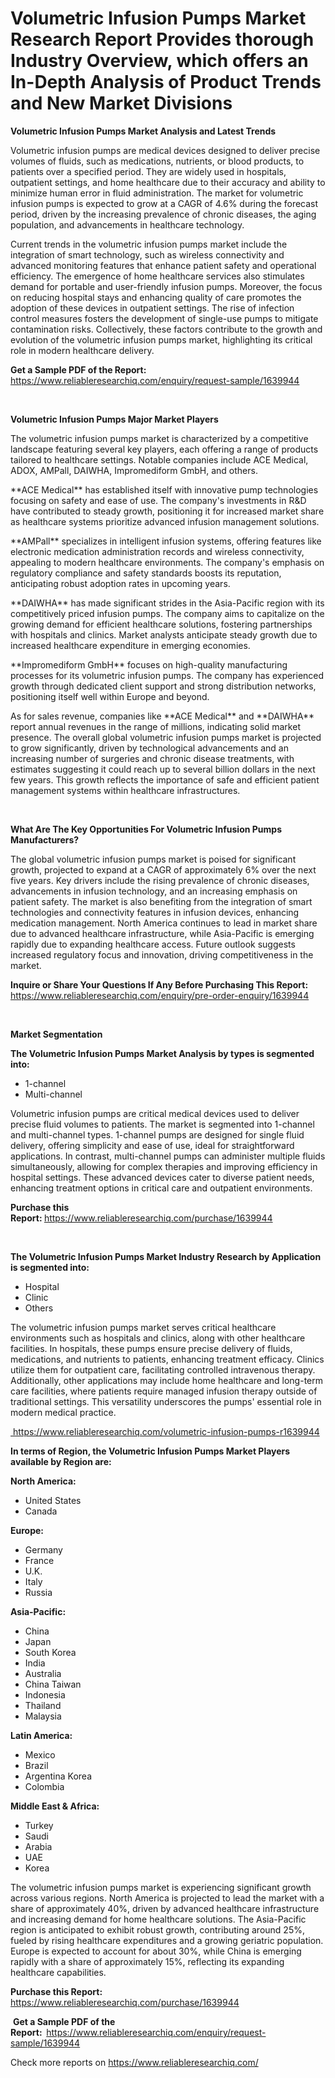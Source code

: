 <p><h1>Volumetric Infusion Pumps Market Research Report Provides thorough Industry Overview, which offers an In-Depth Analysis of Product Trends and New Market Divisions</h1></p><p><strong>Volumetric Infusion Pumps Market Analysis and Latest Trends</strong></p>
<p><p>Volumetric infusion pumps are medical devices designed to deliver precise volumes of fluids, such as medications, nutrients, or blood products, to patients over a specified period. They are widely used in hospitals, outpatient settings, and home healthcare due to their accuracy and ability to minimize human error in fluid administration. The market for volumetric infusion pumps is expected to grow at a CAGR of 4.6% during the forecast period, driven by the increasing prevalence of chronic diseases, the aging population, and advancements in healthcare technology.</p><p>Current trends in the volumetric infusion pumps market include the integration of smart technology, such as wireless connectivity and advanced monitoring features that enhance patient safety and operational efficiency. The emergence of home healthcare services also stimulates demand for portable and user-friendly infusion pumps. Moreover, the focus on reducing hospital stays and enhancing quality of care promotes the adoption of these devices in outpatient settings. The rise of infection control measures fosters the development of single-use pumps to mitigate contamination risks. Collectively, these factors contribute to the growth and evolution of the volumetric infusion pumps market, highlighting its critical role in modern healthcare delivery.</p></p>
<p><strong>Get a Sample PDF of the Report:&nbsp;</strong> <a href="https://www.reliableresearchiq.com/enquiry/request-sample/1639944?utm_campaign=3006&utm_medium=2&utm_source=Github&utm_content=ia&utm_term=04032025&utm_id=volumetric-infusion-pumps">https://www.reliableresearchiq.com/enquiry/request-sample/1639944</a></p>
<p>&nbsp;</p>
<p><strong>Volumetric Infusion Pumps Major Market Players</strong></p>
<p><p>The volumetric infusion pumps market is characterized by a competitive landscape featuring several key players, each offering a range of products tailored to healthcare settings. Notable companies include ACE Medical, ADOX, AMPall, DAIWHA, Impromediform GmbH, and others.</p><p>**ACE Medical** has established itself with innovative pump technologies focusing on safety and ease of use. The company's investments in R&D have contributed to steady growth, positioning it for increased market share as healthcare systems prioritize advanced infusion management solutions.</p><p>**AMPall** specializes in intelligent infusion systems, offering features like electronic medication administration records and wireless connectivity, appealing to modern healthcare environments. The company's emphasis on regulatory compliance and safety standards boosts its reputation, anticipating robust adoption rates in upcoming years.</p><p>**DAIWHA** has made significant strides in the Asia-Pacific region with its competitively priced infusion pumps. The company aims to capitalize on the growing demand for efficient healthcare solutions, fostering partnerships with hospitals and clinics. Market analysts anticipate steady growth due to increased healthcare expenditure in emerging economies.</p><p>**Impromediform GmbH** focuses on high-quality manufacturing processes for its volumetric infusion pumps. The company has experienced growth through dedicated client support and strong distribution networks, positioning itself well within Europe and beyond.</p><p>As for sales revenue, companies like **ACE Medical** and **DAIWHA** report annual revenues in the range of millions, indicating solid market presence. The overall global volumetric infusion pumps market is projected to grow significantly, driven by technological advancements and an increasing number of surgeries and chronic disease treatments, with estimates suggesting it could reach up to several billion dollars in the next few years. This growth reflects the importance of safe and efficient patient management systems within healthcare infrastructures.</p></p>
<p>&nbsp;</p>
<p><strong>What Are The Key Opportunities For Volumetric Infusion Pumps Manufacturers?</strong></p>
<p><p>The global volumetric infusion pumps market is poised for significant growth, projected to expand at a CAGR of approximately 6% over the next five years. Key drivers include the rising prevalence of chronic diseases, advancements in infusion technology, and an increasing emphasis on patient safety. The market is also benefiting from the integration of smart technologies and connectivity features in infusion devices, enhancing medication management. North America continues to lead in market share due to advanced healthcare infrastructure, while Asia-Pacific is emerging rapidly due to expanding healthcare access. Future outlook suggests increased regulatory focus and innovation, driving competitiveness in the market.</p></p>
<p><strong>Inquire or Share Your Questions If Any Before Purchasing This Report:</strong> <a href="https://www.reliableresearchiq.com/enquiry/pre-order-enquiry/1639944?utm_campaign=3006&utm_medium=2&utm_source=Github&utm_content=ia&utm_term=04032025&utm_id=volumetric-infusion-pumps">https://www.reliableresearchiq.com/enquiry/pre-order-enquiry/1639944</a></p>
<p>&nbsp;</p>
<p><strong>Market Segmentation</strong></p>
<p><strong>The Volumetric Infusion Pumps Market Analysis by types is segmented into:</strong></p>
<p><ul><li>1-channel</li><li>Multi-channel</li></ul></p>
<p><p>Volumetric infusion pumps are critical medical devices used to deliver precise fluid volumes to patients. The market is segmented into 1-channel and multi-channel types. 1-channel pumps are designed for single fluid delivery, offering simplicity and ease of use, ideal for straightforward applications. In contrast, multi-channel pumps can administer multiple fluids simultaneously, allowing for complex therapies and improving efficiency in hospital settings. These advanced devices cater to diverse patient needs, enhancing treatment options in critical care and outpatient environments.</p></p>
<p><strong>Purchase this Report:&nbsp;</strong><a href="https://www.reliableresearchiq.com/purchase/1639944?utm_campaign=3006&utm_medium=2&utm_source=Github&utm_content=ia&utm_term=04032025&utm_id=volumetric-infusion-pumps">https://www.reliableresearchiq.com/purchase/1639944</a></p>
<p>&nbsp;</p>
<p><strong>The Volumetric Infusion Pumps Market Industry Research by Application is segmented into:</strong></p>
<p><ul><li>Hospital</li><li>Clinic</li><li>Others</li></ul></p>
<p><p>The volumetric infusion pumps market serves critical healthcare environments such as hospitals and clinics, along with other healthcare facilities. In hospitals, these pumps ensure precise delivery of fluids, medications, and nutrients to patients, enhancing treatment efficacy. Clinics utilize them for outpatient care, facilitating controlled intravenous therapy. Additionally, other applications may include home healthcare and long-term care facilities, where patients require managed infusion therapy outside of traditional settings. This versatility underscores the pumps' essential role in modern medical practice.</p></p>
<p><a href="https://www.reliableresearchiq.com/volumetric-infusion-pumps-r1639944?utm_campaign=3006&utm_medium=2&utm_source=Github&utm_content=ia&utm_term=04032025&utm_id=volumetric-infusion-pumps">&nbsp;https://www.reliableresearchiq.com/volumetric-infusion-pumps-r1639944</a></p>
<p><strong>In terms of Region, the Volumetric Infusion Pumps Market Players available by Region are:</strong></p>
<p>
    <p> <strong> North America: </strong>
        <ul>
            <li>United States</li>
            <li>Canada</li>
        </ul>
        </p> 
    <p> <strong> Europe: </strong>
        <ul>
            <li>Germany</li>
            <li>France</li>
            <li>U.K.</li>
            <li>Italy</li>
            <li>Russia</li>
        </ul>
        </p> 
    <p> <strong> Asia-Pacific: </strong>
        <ul>
            <li>China</li>
            <li>Japan</li>
            <li>South Korea</li>
            <li>India</li>
            <li>Australia</li>
            <li>China Taiwan</li>
            <li>Indonesia</li>
            <li>Thailand</li>
            <li>Malaysia</li>
        </ul>
        </p> 
    <p> <strong> Latin America: </strong>
        <ul>
            <li>Mexico</li>
            <li>Brazil</li>
            <li>Argentina Korea</li>
            <li>Colombia</li>
        </ul>
        </p> 
    <p> <strong> Middle East & Africa: </strong>
        <ul>
            <li>Turkey</li>
            <li>Saudi</li>
            <li>Arabia</li>
            <li>UAE</li>
            <li>Korea</li>
        </ul>
    </p>
    </p>
<p><p>The volumetric infusion pumps market is experiencing significant growth across various regions. North America is projected to lead the market with a share of approximately 40%, driven by advanced healthcare infrastructure and increasing demand for home healthcare solutions. The Asia-Pacific region is anticipated to exhibit robust growth, contributing around 25%, fueled by rising healthcare expenditures and a growing geriatric population. Europe is expected to account for about 30%, while China is emerging rapidly with a share of approximately 15%, reflecting its expanding healthcare capabilities.</p></p>
<p><strong>Purchase this Report: </strong><a href="https://www.reliableresearchiq.com/purchase/1639944?utm_campaign=3006&utm_medium=2&utm_source=Github&utm_content=ia&utm_term=04032025&utm_id=volumetric-infusion-pumps">https://www.reliableresearchiq.com/purchase/1639944</a></p>
<p>&nbsp;<strong>Get a Sample PDF of the Report:&nbsp;&nbsp;</strong><a href="https://www.reliableresearchiq.com/enquiry/request-sample/1639944?utm_campaign=3006&utm_medium=2&utm_source=Github&utm_content=ia&utm_term=04032025&utm_id=volumetric-infusion-pumps">https://www.reliableresearchiq.com/enquiry/request-sample/1639944</a></p>
<p><strong></strong></p>
<p>Check more reports on <a href="https://www.reliableresearchiq.com/?utm_campaign=3006&utm_medium=2&utm_source=Github&utm_content=ia&utm_term=04032025&utm_id=volumetric-infusion-pumps">https://www.reliableresearchiq.com/</a></p>